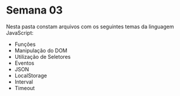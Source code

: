 # Semana 03

Nesta pasta constam arquivos com os seguintes temas da linguagem JavaScript:
- Funções
- Manipulação do DOM
- Utilização de Seletores
- Eventos
- JSON
- LocalStorage
- Interval
- Timeout
